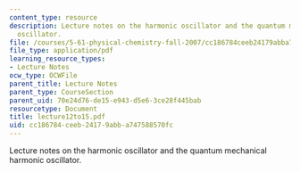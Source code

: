```yaml
---
content_type: resource
description: Lecture notes on the harmonic oscillator and the quantum mechanical harmonic
  oscillator.
file: /courses/5-61-physical-chemistry-fall-2007/cc186784ceeb24179abba747588570fc_lecture12to15.pdf
file_type: application/pdf
learning_resource_types:
- Lecture Notes
ocw_type: OCWFile
parent_title: Lecture Notes
parent_type: CourseSection
parent_uid: 70e24d76-de15-e943-d5e6-3ce28f445bab
resourcetype: Document
title: lecture12to15.pdf
uid: cc186784-ceeb-2417-9abb-a747588570fc
---
```

Lecture notes on the harmonic oscillator and the quantum mechanical harmonic oscillator.

